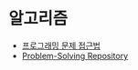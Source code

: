 # 알고리즘

- [프로그래밍 문제 접근법](./document/approach_programming_problems.md)
- [Problem-Solving Repository](https://github.com/hyoguoo/Algorithm-Problem-Solving)